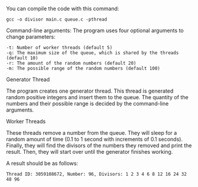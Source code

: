 You can compile the code with this command:

    gcc -o divisor main.c queue.c -pthread

Command-line arguments:
The program uses four optional arguments to change parameters:

    -t: Number of worker threads (default 5)
    -q: The maximum size of the queue, which is shared by the threads (default 10)
    -r: The amount of the random numbers (default 20)
    -m: The possible range of the random numbers (default 100)

Generator Thread

The program creates one generator thread. This thread is generated random positive integers and insert them to the queue. The quantity of the numbers and their possible range is decided by the command-line arguments.

Worker Threads

These threads remove a number from the queue. They will sleep for a random amount of time (0.1 to 1 second with increments of 0.1 seconds). Finally, they will find the divisors of the numbers they removed and print the result. Then, they will start over until the generator finishes working. 

A result should be as follows:

    Thread ID: 3059108672, Number: 96, Divisors: 1 2 3 4 6 8 12 16 24 32 48 96
